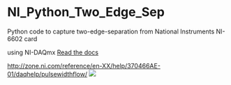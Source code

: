 # NI_Python_Two_Edge_Sep
Python code to capture two-edge-separation from National Instruments NI-6602 card

using NI-DAQmx [Read the docs](https://nidaqmx-python.readthedocs.io/en/latest/)

http://zone.ni.com/reference/en-XX/help/370466AE-01/daqhelp/pulsewidthflow/
<img src="http://zone.ni.com/images/reference/en-XX/help/370466AE-01/loc_periodpulsewidth.gif">
